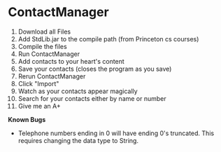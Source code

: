 # ContactManager
<ol>
<li>Download all Files</li>
<li>Add StdLib.jar to the compile path (from Princeton cs courses)</li>
<li>Compile the files</li>
<li>Run ContactManager</li>
<li>Add contacts to your heart's content</li>
<li>Save your contacts (closes the program as you save)</li>
<li>Rerun ContactManager</li>
<li>Click "Import"</li>
<li>Watch as your contacts appear magically</li>
<li>Search for your contacts either by name or number</li>
<li>Give me an A+</li>
</ol>

<b>Known Bugs</b>
<ul>
  <li> Telephone numbers ending in 0 will have ending 0's truncated. This requires changing the data type to String.</li>
</ul>
